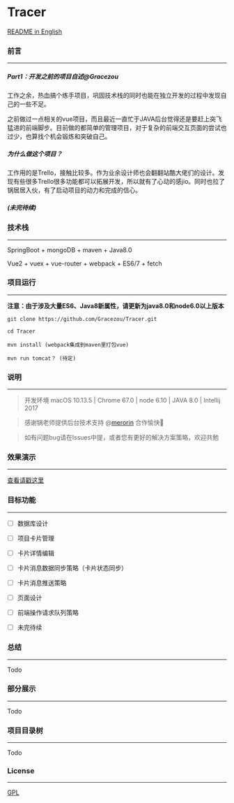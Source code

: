 # Tracer

[README in English]()

### 前言

------

##### Part1：开发之前的项目自述@Gracezou

工作之余，热血搞个练手项目，巩固技术栈的同时也能在独立开发的过程中发现自己的一些不足。

之前做过一点相关的vue项目，而且最近一直忙于JAVA后台觉得还是要赶上突飞猛进的前端脚步。目前做的都简单的管理项目，对于复杂的前端交互页面的尝试也过少，也算找个机会锻炼和突破自己。

##### 为什么做这个项目？

工作用的是Trello，接触比较多。作为业余设计师也会翻翻站酷大佬们的设计。发现有些很多Trello很多功能都可以拓展开发，所以就有了心动的感jio。同时也拉了锅居居入伙，有了启动项目的动力和完成的信心。



##### (未完待续)



### 技术栈

------

SpringBoot + mongoDB + maven + Java8.0

Vue2 + vuex + vue-router + webpack + ES6/7 + fetch

### 项目运行

------

**注意：由于涉及大量ES6、Java8新属性，请更新为java8.0和node6.0以上版本**

```
git clone https://github.com/Gracezou/Tracer.git

cd Tracer

mvn install (webpack集成到maven里打包vue)

mvn run tomcat？ (待定)

```



### 说明

------

> 开发环境 macOS 10.13.5 | Chrome 67.0 | node 6.10 | JAVA 8.0 | Intellij 2017

> 感谢锅老师提供后台技术支持 @[merorin](https://github.com/merorin)  合作愉快🌹

> 如有问题bug请在Issues中提，或者您有更好的解决方案策略，欢迎共勉



### 效果演示

------

[查看请戳这里]( {alter("还没有")})



### 目标功能

------

- [ ] 数据库设计
- [ ] 项目卡片管理
- [ ] 卡片详情编辑
- [ ] 卡片消息数据同步策略（卡片状态同步）
- [ ] 卡片消息推送策略
- [ ] 页面设计
- [ ] 前端操作请求队列策略
- [ ] 未完待续



### 总结

------

Todo



### 部分展示

------

Todo



### 项目目录树

------

Todo



### License

------

[GPL]()